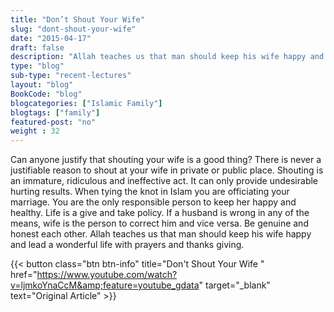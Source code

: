 ```yaml
--- 
title: "Don’t Shout Your Wife" 
slug: "dont-shout-your-wife"
date: "2015-04-17" 
draft: false 
description: "Allah teaches us that man should keep his wife happy and lead a wonderful life with prayers and thanks giving." 
type: "blog"
sub-type: "recent-lectures" 
layout: "blog" 
BookCode: "blog"
blogcategories: ["Islamic Family"]
blogtags: ["family"]
featured-post: "no"
weight : 32 
---  
```

 Can anyone justify that shouting your wife is a good thing? There is never a justifiable reason to shout at your wife in private or public place. Shouting is an immature, ridiculous and ineffective act. It can only provide undesirable hurting results. When tying the knot in Islam you are officiating your marriage. You are the only responsible person to keep her happy and healthy. Life is a give and take policy. If a husband is wrong in any of the means, wife is the person to correct him and vice versa. Be genuine and honest each other. Allah teaches us that man should keep his wife happy and lead a wonderful life with prayers and thanks giving.

{{< button class="btn btn-info" title="Don't Shout Your Wife " href="https://www.youtube.com/watch?v=ljmkoYnaCcM&amp;feature=youtube_gdata" target="_blank" text="Original Article" >}}
